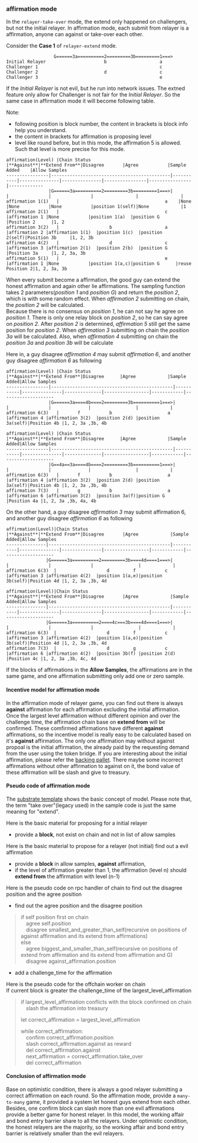 ### affirmation mode
In the `relayer-take-over` mode, the extend only happened on challengers, but not the initial relayer.
In affirmation mode, each submit from relayer is a affirmation, anyone can against or take-over each other.

Consider the **Case 1** of `relayer-extend` mode.
```
                  G======3a==========2=========3b=========1===>
Initial Relayer                      b                    a      
Challenger 1                                              c     
Challenger 2                         d                    c    
Challenger 3                                              e   
```

If the *Initial Relayer* is not evil, but he run into network issues.
The extned feature only allow for Challenger is not fair for the *Initial Relayer*.
So the same case in affirmation mode it will become following table. 

Note: 
  - following position is block number, the content in brackets is block info help you understand.
  - the content in brackets for affirmation is proposing level
  - level like round before, but in this mode, the affirmation 5 is allowed.  Such that level is more precise for this mode.

```
affirmation(Level) |Chain Status                                 |**Against**|**Extend From**|Disagree       |Agree           |Sample Added    |Allow Samples
----------------|---------------------------------------------|-----------|---------------|---------------|----------------|----------------|-------------
                |G======3a==========2=========3b=========1===>|           |               |               |                |                |             
affirmation 1(1)   |                                        a    |None       |None           |None           |position 1(self)|None            |1            
affirmation 2(1)   |                                        c    |affirmation 1 |None           |position 1(a)  |position G      |Position 2      |1, 2         
affirmation 3(2)   |                   b                    a    |affirmation 2 |affirmation 1(1)  |position 1(c)  |position 2(self)|Position 3b     |1, 2, 3b     
affirmation 4(2)   |                   d                    c    |affirmation 3 |affirmation 2(1)  |position 2(b)  |position G      |Position 3a     |1, 2, 3a, 3b 
affirmation 5(1)   |                                        e    |affirmation 1 |None           |position 1(a,c)|position G      |reuse Position 2|1, 2, 3a, 3b 
```

When every submit become a affirmation, the good guy can extend the honest affirmation and again other lie affirmations.
The sampling function takes 2 parameters(*position 1* and *position G*) and return the *position 2*, which is with some random effect.
When *affirmation 2* submitting on chain, the *position 2* will be calculated.  
Because there is no consensus on *position 1*, he can not say he agree on *position 1*.
There is only one relay block on *position 2*, so he can say agree on *position 2*.
After *position 2* is determined, *affirmation 5* still get the same position for *position 2*.
When *affirmation 3* submitting on chain the *position 3a* will be calculated.
Also, when *affirmation 4* submitting on chain the *position 3a* and *position 3b* will be calculate


Here in, a guy disagree *affirmation 4* may submit *affirmation 6*, and another guy disagree *affirmation 6* as following
```
affirmation(Level) |Chain Status                                  |**Against**|**Extend From**|Disagree      |Agree            |Sample Added|Allow Samples       
----------------|----------------------------------------------|-----------|---------------|--------------|-----------------|------------|--------------------
                |G======3a====4b====2=========3b==========1===>|           |               |              |                 |            |                    
affirmation 6(3)   |       f           b                     a    |affirmation 4 |affirmation 3(2)  |position 2(d) |position 3a(self)|Position 4b |1, 2, 3a ,3b, 4b    
```
```
affirmation(Level) |Chain Status                                  |**Against**|**Extend From**|Disagree      |Agree            |Sample Added|Allow Samples       
----------------|----------------------------------------------|-----------|---------------|--------------|-----------------|------------|--------------------
                |G==4a==3a====4b====2=========3b==========1===>|           |               |              |                 |            |                    
affirmation 6(3)   |       f           b                     a    |affirmation 4 |affirmation 3(2)  |position 2(d) |position 3a(self)|Position 4b |1, 2, 3a ,3b, 4b    
affirmation 7(3)   |       g           b                     a    |affirmation 6 |affirmation 3(2)  |position 3a(f)|position G       |Position 4a |1, 2, 3a ,3b, 4a, 4b
```


On the other hand, a guy disagree *affirmation 3* may submit affirmation 6, and another guy disagree *affirmation 6*  as following
```
affirmation(Level)|Chain Status                                  |**Against**|**Extend From**|Disagree       |Agree            |Sample Added|Allow Samples       
---------------|----------------------------------------------|-----------|---------------|---------------|-----------------|------------|--------------------
               |G======3a==========2=========3b====4d====1===>|           |               |               |                 |            |                    
affirmation 6(3)  |                   d         f           c    |affirmation 3 |affirmation 4(2)  |position 1(a,e)|position 3b(self)|Position 4d |1, 2, 3a ,3b, 4d    
```
```
affirmation(Level)|Chain Status                                  |**Against**|**Extend From**|Disagree       |Agree            |Sample Added|Allow Samples       
---------------|----------------------------------------------|-----------|---------------|---------------|-----------------|------------|--------------------
               |G======3a==========2====4c===3b====4d====1===>|           |               |               |                 |            |                    
affirmation 6(3)  |                   d         f           c    |affirmation 3 |affirmation 4(2)  |position 1(a,e)|position 3b(self)|Position 4d |1, 2, 3a ,3b, 4d    
affirmation 7(3)  |                   d         g           c    |affirmation 6 |affirmation 4(2)  |position 3b(f) |position 2(d)    |Position 4c |1, 2, 3a ,3b, 4c, 4d
```


If the blocks of affirmations in the **Allow Samples**, the affirmations are in the same game, and one affirmation submitting only add one or zero sample.

#### Incentive model for affirmation mode
In the affirmation mode of relayer game, you can find out there is always **against** affirmation for each affirmation excluding the initial affirmation.
Once the largest level affirmation without different opinion and over the challenge time, the affirmation chain base on **extend from** will be confirmed.
These comfirmed affirmations have different **against** affirmations, so the incentive model is really easy to be calculated based on it's **against** affirmation.
The only one affirmation may without against propoal is the initial affirmation, the already paid by the requesting demand from the user using the token bridge.
If you are interesting about the initial affirmation, please refer the [backing pallet](https://github.com/darwinia-network/darwinia-common/tree/master/frame/bridge/eth/backing).
There maybe some incorrect affirmations without other affirmation to against on it, the bond value of these affirmation will be slash and give to treasury.


#### Pseudo code of affirmation mode
The [substrate template](https://github.com/yanganto/substrate-node-template/tree/relayer-game-proposal) shows the basic concept of model.
Please note that, the term "take over"(legacy used) in the sample code is just the same meaning for "extend".

Here is the basic material for proposing for a initial relayer
- provide a **block**, not exist on chain and not in list of allow samples

Here is the basic material to propose for a relayer (not initial) find out a evil affirmation
- provide a **block** in allow samples, **against** affirmation,
- if the level of affirmation greater than 1, the affirmation (level n) should **extend from** the affirmation with level (n-1)

Here is the pseudo code on rpc handler of chain to find out the disagree position and the agree position
- find out the agree position and the disagree position
> if self position first on chain  
> &emsp;agree self.position  
> &emsp;disagree smallest_and_greater_than_self(recursive on positions of against affirmation and its extend from affirmations)  
> else  
> &emsp;agree biggest_and_smaller_than_self(recursive on positions of extend from affirmation and its extend from affirmation and G)  
> &emsp;disagree against_affirmation.position  
- add a challenge_time for the affirmation


Here is the pseudo code for the offchain worker on chain  
If current block is greater the challenge_time of the largest_level_affirmation
> 
> if largest_level_affirmation conflicts with the block confirmed on chain  
> &emsp;slash the affirmation into treasury  
> 
> let correct_affirmation = largest_level_affirmation 
> 
> while correct_affirmation:  
> &emsp;confirm correct_affirmation.position  
> &emsp;slash correct_affirmation.against as reward  
> &emsp;del correct_affirmation.against  
> &emsp;next_affirmation = correct_affirmation.take_over  
> &emsp;del correct_affirmation  

#### Conclusion of affirmation mode
Base on optimistic condition, there is always a good relayer submitting a correct affirmation on each round.
So the affirmation mode, provide a `many-to-many` game, it provided a system let honest guys extend from each other.
Besides, one confirm block can slash more than one evil affirmations provide a better game for honest relayer.
In this model, the working affair and bond entry barrier share to all the relayers. 
Under optimistic condition, the honest relayers are the majority, so the working affair and bond entry barrier is relatively smaller than the evil relayers.
